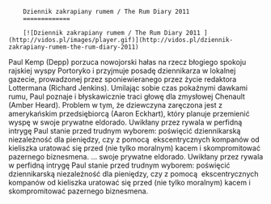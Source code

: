 
        Dziennik zakrapiany rumem / The Rum Diary 2011 
        =============
        
        [![Dziennik zakrapiany rumem / The Rum Diary 2011 ](http://vidos.pl/images/player.gif)](http://vidos.pl/dziennik-zakrapiany-rumem-the-rum-diary-2011)
        
        
 Paul Kemp (Depp) porzuca nowojorski hałas na rzecz błogiego spokoju rajskiej wyspy Portoryko i przyjmuje posadę dziennikarza w lokalnej gazecie, prowadzonej przez sponiewieranego przez życie redaktora Lottermana (Richard Jenkins). Umilając sobie czas pokaźnymi dawkami rumu, Paul poznaje i błyskawicznie traci głowę dla zmysłowej Chenault (Amber Heard). Problem w tym, że dziewczyna zaręczona jest z amerykańskim przedsiębiorcą (Aaron Eckhart), który planuje przemienić wyspę w swoje prywatne eldorado. Uwikłany przez rywala w perfidną intrygę Paul stanie przed trudnym wyborem: poświęcić dziennikarską niezależność dla pieniędzy, czy z pomocą  ekscentrycznych kompanów od kieliszka uratować się przed (nie tylko moralnym) kacem i skompromitować pazernego biznesmena.  ... swoje prywatne eldorado. Uwikłany przez rywala w perfidną intrygę Paul stanie przed trudnym wyborem: poświęcić dziennikarską niezależność dla pieniędzy, czy z pomocą  ekscentrycznych kompanów od kieliszka uratować się przed (nie tylko moralnym) kacem i skompromitować pazernego biznesmena.
    